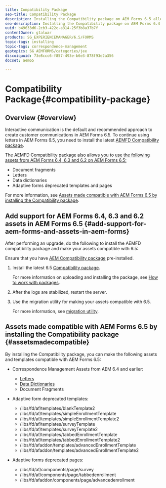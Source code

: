 ```yaml
---
title: Compatibility Package
seo-title: Compatibility Package
description: Installing the Compatibility package on AEM Forms 6.5 allows you to use the Correspondence Management assets from AEM Forms 6.4 and earlier versions and deprecated adaptive forms templates and pages 
seo-description: Installing the Compatibility package on AEM Forms 6.4 allows you to use the Correspondence Management assets from AEM Forms 6.4 and deprecated adaptive forms templates and pages
uuid: b49633d6-2cb3-422c-a314-25f3b8a37b7f
contentOwner: gtalwar
products: SG_EXPERIENCEMANAGER/6.5/FORMS
topic-tags: installing
topic-tags: correspondence-management
geptopics: SG_AEMFORMS/categories/jee
discoiquuid: 73e8ccc6-f857-493e-b6e3-878f93e2a356
docset: aem65

---
```


# Compatibility Package{#compatibility-package}

## Overview {#overview}

Interactive communication is the default and recommended approach to create customer communications in AEM Forms 6.5. To continue using letters in AEM Forms 6.5, you need to install the latest [AEMFD Compatibility package](https://helpx.adobe.com/aem-forms/kb/aem-forms-releases.html).

The AEMFD Compatibility package also allows you to [use the following assets from AEM Forms 6.4, 6.3 and 6.2 on AEM Forms 6.5:](../../forms/using/compatibility-package.md#add-support-for-aem-forms-and-assets-in-aem-forms)

* Document fragments
* Letters
* Data dictionaries
* Adaptive forms deprecated templates and pages

For more information, see [Assets made compatible with AEM Forms 6.5 by installing the Compatibility package](../../forms/using/compatibility-package.md#assetsmadecompatible).

## Add support for AEM Forms 6.4, 6.3 and 6.2 assets in AEM Forms 6.5 {#add-support-for-aem-forms-and-assets-in-aem-forms}

After performing an upgrade, do the following to install the AEMFD compatibility package and make your assets compatible with 6.5:

Ensure that you have [AEM Compatibility package](https://helpx.adobe.com/aem-forms/kb/aem-forms-releases.html) pre-installed.

1. Install the latest 6.5 [Compatibility package](https://helpx.adobe.com/aem-forms/kb/aem-forms-releases.html).

   For more information on uploading and installing the package, see [How to work with packages](../../sites/administering/using/package-manager.md).

1. After the logs are stabilized, restart the server. 
1. Use the migration utility for making your assets compatible with 6.5.

   For more information, see [migration utility](../../forms/using/migration-utility.md).

## Assets made compatible with AEM Forms 6.5 by installing the Compatibility package {#assetsmadecompatible}

By installing the Compatibility package, you can make the following assets and templates compatible with AEM Forms 6.5:

* Correspondence Management Assets from AEM 6.4 and earlier:

    * [Letters](../../forms/using/create-letter.md)
    * [Data Dictionaries](/forms/using/data-dictionary.html?cq_ck=1519292756160)
    * Document Fragments

* Adaptive form deprecated templates:

    * /libs/fd/af/templates/blankTemplate2
    * /libs/fd/af/templates/simpleEnrollmentTemplate
    * /libs/fd/af/templates/simpleEnrollmentTemplate2
    * /libs/fd/af/templates/surveyTemplate
    * /libs/fd/af/templates/surveyTemplate2
    * /libs/fd/af/templates/tabbedEnrollmentTemplate
    * /libs/fd/af/templates/tabbedEnrollmentTemplate2
    * /libs/fd/afaddon/templates/advancedEnrollmentTemplate
    * /libs/fd/afaddon/templates/advancedEnrollmentTemplate2

* Adaptive forms deprecated pages:

    * /libs/fd/af/components/page/survey
    * /libs/fd/af/components/page/tabbedenrollment
    * /libs/fd/afaddon/components/page/advancedenrollment

